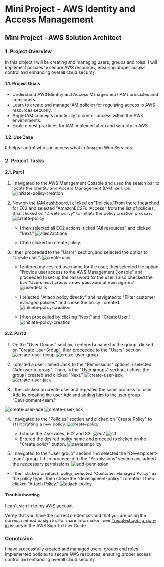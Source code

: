 # Mini Project - AWS Identity and Access Management

## Mini Project - AWS Solution Architect

### 1. Project Overview

In this project i will be creating and managing users, groups and roles. I will implement policies to secure AWS resources, ensuring proper access control and enhancing overall cloud security.

#### 1.1. Project Goals

* Understand AWS Identity and Access Management (IAM) principles and componets.
* Learn to create and manage IAM policies for regulating access to AWS resources securely.
* Apply IAM concepts practically to control access within the AWS environments.
* Explore best practices for IAM implementation and security in AWS.

#### 1.2. Use Case

It helps control who can access what in Amazon Web Services.

### 2. Project Tasks

#### 2.1. Part 1

1. I navigated to the AWS Management Console and used the search bar to locate the Identity and Access Management (IAM) service.
![initiate-policy-creation](images/clickiam.png)

2. Now on the IAM dashboard, i clicked on "Policies."From there i searched for EC2 and selected "AmazonEC2FullAccess" from the list of policies, then clicked on "Create policy" to initiate the policy creation process.
![create-policy](images/createpolicy.png)
   * I then selected all EC2 actions, ticked "All resources" and clicked "Next."
![allec2actions](images/allec2actions.png)

   * I then clicked on create policy.

3. I then proceeded to the "Users" section, and selected the option to "Create user".
![create-user](images/createuser.png)

   * I entered my desired username for the user, then selected the option "Provide user access to the AWS Management Console" and proceeded to set up the password for the user. I also checked the box "Users must create a new password at next sign-in."
![userdetails](images/specifyuserdetails.png)

   * I selected "Attach policy directly" and navigated to "Filter customer managed policies" and chose the policy i created.
![initiate-policy-creation](images/attachpolicytouser.png)
   * I then proceeded by clicking "Next" and "Create User."
![initiate-policy-creation](images/usercreatedsuccessfully.png)

#### 2.2. Part 2

1. On the "User Groups" section, i entered a name for the group, clicked on "Create User Group", then proceeded to the "Users" section.
![create-user-group](images/createusergroup.png)
![create-user-group](images/usergroupcreated.png)

2. I created a user named Jack, In the "Permissions" options, i selected "Add user to group". Then, in the "User groups" section, i chose the group i created and clicked "Next."
![create-user-jack](images/userjackcreatedsuccessfully.png)
![create-user-jack](images/addusertogroup.png)
3. I then clicked on create user and repeated the same process for user Ade by creating the user Ade and adding him to the user group "Development-team."

![create-user-ade](images/clickcreateuserade.png)
![create-user-jack](images/addusertogroup.png)

4. I navigated to the "Policies" section and clicked on "Create Policy" to start crafting a new policy.
![create-policy](images/createpolicy.png)

   * I chose the 2 services, EC2 and S3.
![ec2 ](images/allec2actions2.png)
![s3](images/alls3actions2.png)
   * Entered the desired policy name and proceed to clicked on the "Create policy" button.
![devteampolicy ](images/clickcreatedevelopmentteampolicy.png)

5. I navigated to the "User group" section and selected the "Development-team" group. I then proceeded to the "Permissions" section and added the neccessary permissions.
![add-permission ](images/Addpermissions.png)

* I then clicked on attach policy, selected "Customer Managed Policy" as the policy type. Then chose the "development-policy" i created. I then clicked "Attach Policy."
![attach-policy ](images/attachpolicy.png)

#### Troubleshooting

I can't sign in to my AWS account

Verify that you have the correct credentials and that you are using the correct method to sign in. For more information, see [Troubleshooting sign-in](https://docs.aws.amazon.com/signin/latest/userguide/troubleshooting-sign-in-issues.html) issues in the AWS Sign-In User Guide.


### Conclusion

I have successfully created and managed users, groups and roles. I implemented policies to secure AWS resources, ensuring proper access control and enhancing overall cloud security.